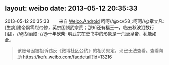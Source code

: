 layout: weibo
date: 2013-05-12 20:35:33
---
<meta name="referrer" content="no-referrer" />

2013-05-12 20:35:33  &nbsp;&nbsp;&nbsp;&nbsp;&nbsp;&nbsp; 来自 <a href="http://app.weibo.com/t/feed/l4RWD" rel="nofollow">Weico.Android</a>
呵呵//@xcv58_:呵呵//@章立凡:[生病]建帝飘零烈帝惨，英宗困顿武宗荒；那知还有福王一，临去秋波泪数行[泪]。//@胡丽娘: //@十年砍柴: 明武宗在史书中的形象是一荒唐皇帝，犹能如此。
>  该账号因被投诉违反《微博社区公约》的相关规定，现已无法查看。查看帮助 https://kefu.weibo.com/faqdetail?id=13216
